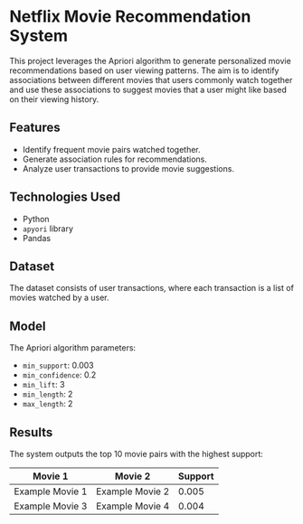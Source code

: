 # Netflix Movie Recommendation System

This project leverages the Apriori algorithm to generate personalized movie recommendations based on user viewing patterns. The aim is to identify associations between different movies that users commonly watch together and use these associations to suggest movies that a user might like based on their viewing history.

## Features

- Identify frequent movie pairs watched together.
- Generate association rules for recommendations.
- Analyze user transactions to provide movie suggestions.

## Technologies Used

- Python
- `apyori` library
- Pandas

## Dataset

The dataset consists of user transactions, where each transaction is a list of movies watched by a user.

## Model

The Apriori algorithm parameters:
- `min_support`: 0.003
- `min_confidence`: 0.2
- `min_lift`: 3
- `min_length`: 2
- `max_length`: 2

## Results

The system outputs the top 10 movie pairs with the highest support:

| Movie 1         | Movie 2         | Support |
|-----------------|-----------------|---------|
| Example Movie 1 | Example Movie 2 | 0.005   |
| Example Movie 3 | Example Movie 4 | 0.004   |


